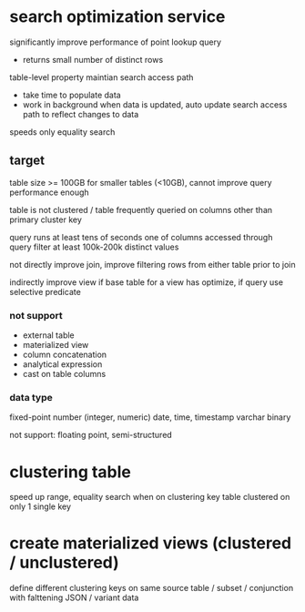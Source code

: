 # search optimization service
significantly improve performance of point lookup query
  - returns small number of distinct rows

table-level property
maintian search access path
  - take time to populate data
  - work in background
when data is updated, auto update search access path to reflect changes to data

speeds only equality search

## target
table size >= 100GB
for smaller tables (<10GB), cannot improve query performance enough 

table is not clustered
/ table frequently queried on columns other than primary cluster key

query runs at least tens of seconds
one of columns accessed through query filter at least 100k-200k distinct values

not directly improve join, improve filtering rows from either table prior to join

indirectly improve view
if base table for a view has optimize, if query use selective predicate

### not support
  - external table
  - materialized view
  - column concatenation
  - analytical expression
  - cast on table columns

### data type
fixed-point number (integer, numeric)
date, time, timestamp
varchar
binary

not support: floating point, semi-structured




# clustering table
speed up range, equality search when on clustering key
table clustered on only 1 single key


# create materialized views (clustered / unclustered)
define different clustering keys on same source table / subset
  / conjunction with falttening JSON / variant data
















